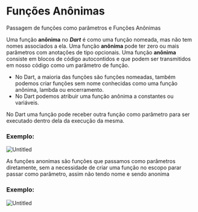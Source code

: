 # Funções Anônimas

Passagem de funções como parâmetros e Funções Anônimas

Uma função **anônima** no ***Dart*** é como uma função nomeada, mas não tem nomes associados a ela. Uma função **anônima** pode ter zero ou mais parâmetros com anotações de tipo opcionais. Uma função **anônima** consiste em blocos de código autocontidos e que podem ser transmitidos em nosso código como um parâmetro de função.

- No Dart, a maioria das funções são funções nomeadas, também
podemos criar funções sem nome conhecidas como uma função anônima,
lambda ou encerramento.
- No Dart podemos atribuir uma função anônima a constantes ou variáveis.

No Dart uma função pode receber outra função como parâmetro para ser executado dentro dela da execução da mesma.

### Exemplo:

![Untitled](Func%CC%A7o%CC%83es%20Ano%CC%82nimas%20b2e7ef02f55541c2983eead64116f7b1/Untitled.png)

As funções anonimas são funções que passamos como parâmetros diretamente, sem a necessidade de criar uma função no escopo parar passar como parâmetro, assim não tendo nome e sendo anonima

### Exemplo:

![Untitled](Func%CC%A7o%CC%83es%20Ano%CC%82nimas%20b2e7ef02f55541c2983eead64116f7b1/Untitled%201.png)
